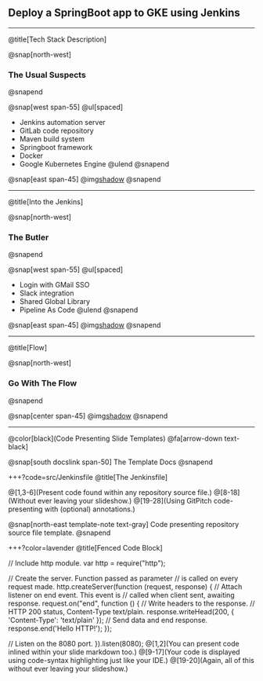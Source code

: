## Deploy a SpringBoot app to GKE using Jenkins
---
@title[Tech Stack Description]

@snap[north-west]
### The Usual Suspects
@snapend

@snap[west span-55]
@ul[spaced]
- Jenkins automation server
- GitLab code repository
- Maven build system
- Springboot framework
- Docker
- Google Kubernetes Engine
@ulend
@snapend

@snap[east span-45]
@img[shadow](assets/img/tech_stack.png)
@snapend

---
@title[Into the Jenkins]

@snap[north-west]
### The Butler
@snapend

@snap[west span-55]
@ul[spaced]
- Login with GMail SSO
- Slack integration
- Shared Global Library
- Pipeline As Code
@ulend
@snapend

@snap[east span-45]
@img[shadow](assets/img/jenkinstein.png)
@snapend

---
@title[Flow]

@snap[north-west]
### Go With The Flow
@snapend

@snap[center span-45]
@img[shadow](assets/img/overview.png)
@snapend

---
@color[black](Code Presenting
Slide Templates)
@fa[arrow-down text-black]

@snap[south docslink span-50] The Template Docs @snapend

+++?code=src/Jenkinsfile @title[The Jenkinsfile]

@[1,3-6](Present code found within any repository source file.) @[8-18](Without ever leaving your slideshow.) @[19-28](Using GitPitch code-presenting with (optional) annotations.)

@snap[north-east template-note text-gray] Code presenting repository source file template. @snapend

+++?color=lavender @title[Fenced Code Block]

// Include http module.
var http = require("http");

// Create the server. Function passed as parameter
// is called on every request made.
http.createServer(function (request, response) {
  // Attach listener on end event.  This event is
  // called when client sent, awaiting response.
  request.on("end", function () {
    // Write headers to the response.
    // HTTP 200 status, Content-Type text/plain.
    response.writeHead(200, {
      'Content-Type': 'text/plain'
    });
    // Send data and end response.
    response.end('Hello HTTP!');
  });

// Listen on the 8080 port.
}).listen(8080);
@[1,2](You can present code inlined within your slide markdown too.) @[9-17](Your code is displayed using code-syntax highlighting just like your IDE.) @[19-20](Again, all of this without ever leaving your slideshow.)